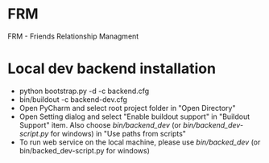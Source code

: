 FRM
========

FRM - Friends Relationship Managment


Local dev backend installation
===========
* python bootstrap.py -d -c backend.cfg
* bin/buildout -c backend-dev.cfg
* Open PyCharm and select root project folder in "Open Directory"
* Open Setting dialog and select "Enable buildout support" in "Buildout Support" item. Also choose *bin/backend_dev* (or *bin/backend_dev-script.py* for windows) in "Use paths from scripts"
* To run web service on the local machine, please use *bin/backed_dev* (or bin/backed_dev-script.py for windows)
